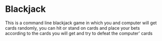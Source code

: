 # Blackjack
This is a command line blackjack game in which you and computer will get cards randomly, you can hit or stand on cards and place your bets according to the cards you will  get and try to defeat the computer' cards
